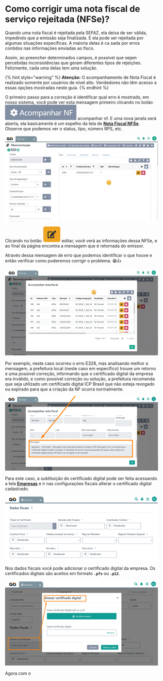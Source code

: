 # Como corrigir uma nota fiscal de serviço rejeitada (NFSe)?

<!-- CONFIRMAR COM PAULO SOBRE ESSA GUIA EM ESPECÍFICO, POIS EXISTEM MUITAS POSSIBILIDADES DE ERRO EM UMA NFSe E PRECISO SABER SE SERÃO CITADOS TODOS OU SOMENTE OS MAIS FREQUENTES. -->

Quando uma nota fiscal é rejeitada pela SEFAZ, ela deixa de ser válida, impedindo que a emissão seja finalizada. E ela pode ser rejeitada por algumas situações específicas. A maioria delas é ca
sada por erros contidos nas informações enviadas ao fisco.

Assim, ao preencher determinados campos, é possível que sejam percebidas inconsistências que geram diferentes tipos de rejeições. Felizmente, cada uma delas tem uma solução.

{% hint style="warning" %}
**Atenção:** O acompanhamento de Nota Fiscal é realizado somente por usuários de nível alto. Vendedores não têm acesso a essas opções mostradas neste guia.
{% endhint %}

O primeiro passo para a correção é identificar qual erro é mostrado, em nosso sistema, você pode ver esta mensagem primeiro clicando no botão <img src="/erp-v2/assets/icon_acompanhar_nf.png" alt="" data-size="line"> acompanhar nf. E uma nova janela será aberta, ela basicamente é um espelho da tela de [**Nota Fiscal NFSe**](/erp-v2/funcionalidades/fiscal/nota_nfse.md). Observe que podemos ver o status, tipo, número RPS, etc.

![](/erp-v2/assets/guia_utilizacao/guia_como_corrigir_nfse_rejeitada_btn_acampanha_nf.gif)

Clicando no botão <img src="/erp-v2/assets/funcionalidades/icon_editar_item.png" alt="" data-size="line"> editar, você verá as informações dessa NFSe, e ao final da página encontra a mensagem que é retornada do emissor.

Através dessa mensagem de erro que podemos identificar o que houve e então verificar como poderemos corrigir o problema. 😁👍

![](/erp-v2/assets/guia_utilizacao/guia_como_corrigir_nfse_rejeitada_btn_acampanha_nf_editar_mensagem_erro.gif)

Por exemplo, neste caso ocorreu o erro E328, mas analisando melhor a mensagem, a prefeitura local (neste caso em específico) trouxe um retorno e uma possível correção, informando que o certificado digital da empresa era inválido, e como possível correção ou solução, a prefeitura recomenda que seja utilizado um certificado digital ICP Brasil que não esteja revogado ou expirado para que a criação da NF ocorra normalmente.

![](/erp-v2/assets/guia_utilizacao/guia_como_corrigir_nfse_rejeitada_btn_acampanha_nf_editar_mensagem_erro.png)

Para este caso, a subtituição do certificado digital pode ser feita acessando a tela [**Empresas**](/erp-v2/funcionalidades/parametrizacoes/empresas.md) e ir nas configurações fiscais alterar o certificado digital cadastrado.

![](/erp-v2/assets/funcionalidades/parametrizacao/aba_empresas_add_fiscais.png)

Nos dados fiscais você pode adicionar o certificado digital da empresa. Os certificados digitais são aceitos em formato **`.pfx`** ou **`.p12`**. 

![](/erp-v2/assets/funcionalidades/parametrizacao/aba_empresas_add_certificado.png)

Agora com o 